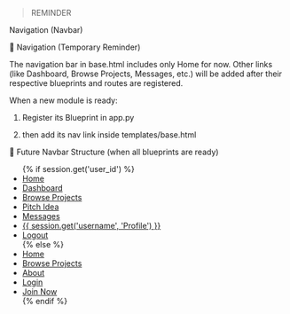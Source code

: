 > REMINDER 

Navigation (Navbar) 


🧭 Navigation (Temporary Reminder)

The navigation bar in base.html includes only Home for now.
Other links (like Dashboard, Browse Projects, Messages, etc.) will be added after their respective blueprints and routes are registered.

When a new module is ready:

1. Register its Blueprint in app.py

2. then add its nav link inside templates/base.html


📌 Future Navbar Structure (when all blueprints are ready)
<ul class="nav-menu">
    {% if session.get('user_id') %}
        <li><a href="{{ url_for('index') }}" class="nav-link">Home</a></li>
        <li><a href="{{ url_for('user.dashboard') }}" class="nav-link">Dashboard</a></li>
        <li><a href="{{ url_for('projects.browse_projects') }}" class="nav-link">Browse Projects</a></li>
        <li><a href="{{ url_for('projects.create_project') }}" class="nav-link">Pitch Idea</a></li>
        <li><a href="{{ url_for('messages.inbox') }}" class="nav-link">Messages</a></li>
        <li><a href="{{ url_for('user.profile', user_id=session['user_id']) }}" class="nav-link">
            {{ session.get('username', 'Profile') }}
        </a></li>
        <li><a href="{{ url_for('auth.logout') }}" class="nav-link btn-signin">Logout</a></li>
    {% else %}
        <li><a href="{{ url_for('index') }}" class="nav-link">Home</a></li>
        <li><a href="{{ url_for('projects.browse_projects') }}" class="nav-link">Browse Projects</a></li>
        <li><a href="{{ url_for('main.about') }}" class="nav-link">About</a></li>
        <li><a href="{{ url_for('auth.login') }}" class="nav-link btn-signin">Login</a></li>
        <li><a href="{{ url_for('auth.register') }}" class="nav-link btn-join">Join Now</a></li>
    {% endif %}
</ul>